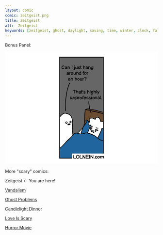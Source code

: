 ```yaml
---
layout: comic
comic: zeitgeist.png
title: Zeitgeist
alt:  Zeitgeist
keywords: [zeitgeist, ghost, daylight, saving, time, winter, clock, fall, back, spring, forward]
---
```


Bonus Panel:

![Zeitgeist Bonus](/images/zeitgeist_bonus.png)


More "scary" comics:

Zeitgeist <- You are here!

[Vandalism](https://lolnein.com/2019/10/22/vandalism/)

[Ghost Problems](https://lolnein.com/2019/10/14/ghostproblems/)

[Candlelight Dinner](https://lolnein.com/2019/10/08/candlelightdinner/)

[Love Is Scary](https://lolnein.com/2019/10/07/loveisscary/)

[Horror Movie](https://lolnein.com/2019/10/03/horrormovie/)
